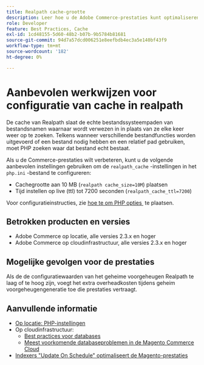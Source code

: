 ```yaml
---
title: Realpath cache-grootte
description: Leer hoe u de Adobe Commerce-prestaties kunt optimaliseren door de PHP readlpath-cacheconfiguratie bij te werken en aanbevolen instellingen te gebruiken.
role: Developer
feature: Best Practices, Cache
exl-id: 1cd48155-5d60-48b2-b07b-9b5784b81681
source-git-commit: 94d7a57dcd006251e8eefbdb4ec3a5e140bf43f9
workflow-type: tm+mt
source-wordcount: '182'
ht-degree: 0%

---
```


# Aanbevolen werkwijzen voor configuratie van cache in realpath

De cache van Realpath slaat de echte bestandssysteempaden van bestandsnamen waarnaar wordt verwezen in in plaats van ze elke keer weer op te zoeken. Telkens wanneer verschillende bestandfuncties worden uitgevoerd of een bestand nodig hebben en een relatief pad gebruiken, moet PHP zoeken waar dat bestand echt bestaat.

Als u de Commerce-prestaties wilt verbeteren, kunt u de volgende aanbevolen instellingen gebruiken om de `realpath_cache` -instellingen in het `php.ini` -bestand te configureren:

- Cachegrootte aan 10 MB (`realpath cache_size=10M`) plaatsen
- Tijd instellen op live (ttl) tot 7200 seconden (`realpath_cache_ttl=7200`)

Voor configuratieinstructies, zie [&#x200B; hoe te om PHP opties &#x200B;](../../../installation/prerequisites/php-settings.md#how-to-set-php-options) te plaatsen.

## Betrokken producten en versies

- Adobe Commerce op locatie, alle versies 2.3.x en hoger
- Adobe Commerce op cloudinfrastructuur, alle versies 2.3.x en hoger

## Mogelijke gevolgen voor de prestaties

Als de de configuratiewaarden van het geheime voorgeheugen Realpath te laag of te hoog zijn, voegt het extra overheadkosten tijdens geheim voorgeheugengeneratie toe die prestaties vertraagt.

## Aanvullende informatie

- [Op locatie: PHP-instellingen](../../../performance/software.md#php-settings)
- Op cloudinfrastructuur:
   - [Best practices voor databases](database-on-cloud.md)
   - [Meest voorkomende databaseproblemen in de Magento Commerce Cloud](../maintenance/resolve-database-performance-issues.md)
- [Indexers &quot;Update On Schedule&quot; optimaliseert de Magento-prestaties](../maintenance/indexer-configuration.md)

